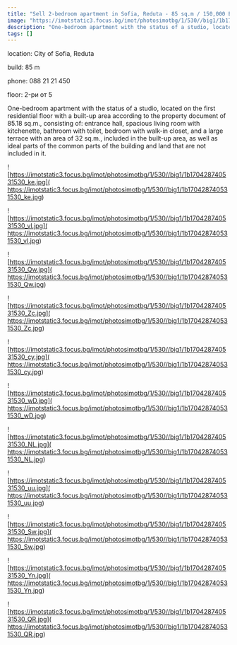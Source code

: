 ```yaml
---
title: "Sell 2-bedroom apartment in Sofia, Reduta - 85 sq.m / 150,000 EUR :: imot.bg Advertisement"
image: "https://imotstatic3.focus.bg/imot/photosimotbg/1/530//big1/1b170428740531530_OL.jpg"
description: "One-bedroom apartment with the status of a studio, located on the first residential floor with a built-up area according to the property document of 85.18 sq.m., consisting of: entrance hall, spacious living room with kitchenette, bathroom with toilet, bedroom with walk-in closet, and a large terrace with an area of 32 sq.m., included in the built-up area, as well as ideal parts of the common parts of the building and land that are not included in it."
tags: []
---
```


location: City of Sofia, Reduta

build: 85 m

phone: 088 21 21 450

floor: 2-ри от 5

One-bedroom apartment with the status of a studio, located on the first residential floor with a built-up area according to the property document of 85.18 sq.m., consisting of: entrance hall, spacious living room with kitchenette, bathroom with toilet, bedroom with walk-in closet, and a large terrace with an area of 32 sq.m., included in the built-up area, as well as ideal parts of the common parts of the building and land that are not included in it.


![https://imotstatic3.focus.bg/imot/photosimotbg/1/530//big1/1b170428740531530_ke.jpg]( https://imotstatic3.focus.bg/imot/photosimotbg/1/530//big1/1b170428740531530_ke.jpg)


![https://imotstatic3.focus.bg/imot/photosimotbg/1/530//big1/1b170428740531530_vl.jpg]( https://imotstatic3.focus.bg/imot/photosimotbg/1/530//big1/1b170428740531530_vl.jpg)


![https://imotstatic3.focus.bg/imot/photosimotbg/1/530//big1/1b170428740531530_Qw.jpg]( https://imotstatic3.focus.bg/imot/photosimotbg/1/530//big1/1b170428740531530_Qw.jpg)


![https://imotstatic3.focus.bg/imot/photosimotbg/1/530//big1/1b170428740531530_Zc.jpg]( https://imotstatic3.focus.bg/imot/photosimotbg/1/530//big1/1b170428740531530_Zc.jpg)


![https://imotstatic3.focus.bg/imot/photosimotbg/1/530//big1/1b170428740531530_cy.jpg]( https://imotstatic3.focus.bg/imot/photosimotbg/1/530//big1/1b170428740531530_cy.jpg)


![https://imotstatic3.focus.bg/imot/photosimotbg/1/530//big1/1b170428740531530_wD.jpg]( https://imotstatic3.focus.bg/imot/photosimotbg/1/530//big1/1b170428740531530_wD.jpg)


![https://imotstatic3.focus.bg/imot/photosimotbg/1/530//big1/1b170428740531530_NL.jpg]( https://imotstatic3.focus.bg/imot/photosimotbg/1/530//big1/1b170428740531530_NL.jpg)


![https://imotstatic3.focus.bg/imot/photosimotbg/1/530//big1/1b170428740531530_uu.jpg]( https://imotstatic3.focus.bg/imot/photosimotbg/1/530//big1/1b170428740531530_uu.jpg)


![https://imotstatic3.focus.bg/imot/photosimotbg/1/530//big1/1b170428740531530_Sw.jpg]( https://imotstatic3.focus.bg/imot/photosimotbg/1/530//big1/1b170428740531530_Sw.jpg)


![https://imotstatic3.focus.bg/imot/photosimotbg/1/530//big1/1b170428740531530_Yn.jpg]( https://imotstatic3.focus.bg/imot/photosimotbg/1/530//big1/1b170428740531530_Yn.jpg)


![https://imotstatic3.focus.bg/imot/photosimotbg/1/530//big1/1b170428740531530_QR.jpg]( https://imotstatic3.focus.bg/imot/photosimotbg/1/530//big1/1b170428740531530_QR.jpg)


